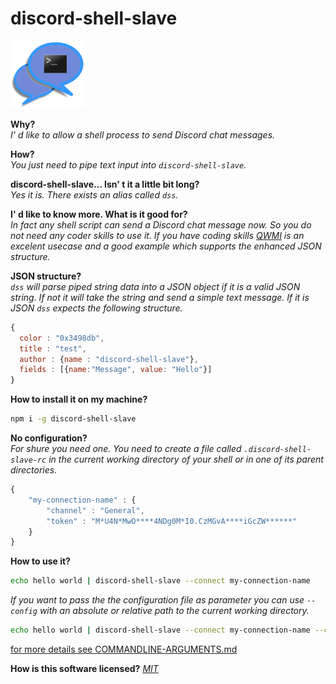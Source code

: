 # discord-shell-slave
![alt tag](ericlemerdy-Callout-chat-300px.png)

**Why?**  
*I' d like to allow a shell process to send Discord chat  messages.*

**How?**  
*You just need to pipe text input into ```discord-shell-slave```.*


**discord-shell-slave... Isn' t it a little bit long?**  
*Yes it is. There exists an alias called ```dss```.*

**I' d like to know more. What is it good for?**  
*In fact any shell script can send a Discord chat message now. So you do not need any coder skills to use it. If you have coding skills [QWMI](https://github.com/s-a/qwmi) is an excelent usecase and a good example which supports the enhanced JSON structure.*

**JSON structure?**  
*```dss``` will parse piped string data into a  JSON object if it is a valid JSON string. If not it will take the string and send a simple text message. If it is JSON ```dss``` expects the following structure.*
```javascript
{
  color : "0x3498db",
  title : "test",
  author : {name : "discord-shell-slave"},
  fields : [{name:"Message", value: "Hello"}]
}
```

**How to install it on my machine?**
```bash
npm i -g discord-shell-slave
```

**No configuration?**  
*For shure you need one. You need to create a file called ```.discord-shell-slave-rc``` in the current working directory of your shell or in one of its parent directories.*
```javascript
{
    "my-connection-name" : {
        "channel" : "General",
        "token" : "M*U4N*MwO****4NDg0M*I0.CzMGvA****iGcZW******"
    }
}
```

**How to use it?**
```bash
echo hello world | discord-shell-slave --connect my-connection-name
```
*If you want to pass the the configuration file as parameter you can use ```--config``` with an absolute or relative path to the current working directory.*
```bash
echo hello world | discord-shell-slave --connect my-connection-name --config /path/to/my/.discord-shell-slave-rc
```

[for more details see  COMMANDLINE-ARGUMENTS.md](/COMMANDLINE-ARGUMENTS.md)


**How is this software licensed?**
*[MIT](/LICENSE)*